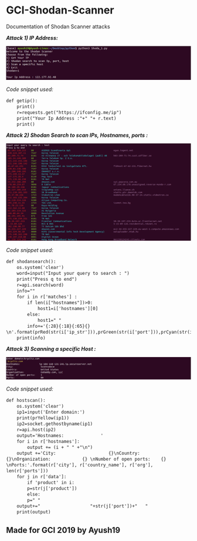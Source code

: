 # GCI-Shodan-Scanner
Documentation of Shodan Scanner attacks

___Attack 1) IP Address:___

![alt text](https://github.com/Ayush19-01/GCI-Shodan-Scanner/blob/master/resources/Screenshot%20from%202019-12-20%2018-04-26.png)

_Code snippet used:_
```
def getip():
    print()
    r=requests.get("https://ifconfig.me/ip")
    print("Your Ip Address :"+" "+ r.text)
    print()
```    
___Attack 2) Shodan Search to scan IPs, Hostnames, ports :___

![alt text](https://github.com/Ayush19-01/GCI-Shodan-Scanner/blob/master/resources/Screenshot%20from%202019-12-20%2018-20-48.png)

_Code snippet used:_

    def shodansearch():
	    os.system('clear')
	    word=input("Input your query to search : ")
	    print("Press q to end")
	    r=api.search(word)
	    info=""
	    for i in r['matches'] :
		    if len(i["hostnames"])>0:
			    host1=i['hostnames'][0]
		    else:
			    host1=" "
		    info+='{:28}{:18}{:65}{} \n'.format(prRed(str(i['ip_str'])),prGreen(str(i['port'])),prCyan(str(i['isp'])),prPurple(str(host1)))
        print(info)
___Attack 3) Scanning a specific Host :___

![alt text](https://github.com/Ayush19-01/GCI-Shodan-Scanner/blob/master/resources/Screenshot%20from%202019-12-20%2018-05-45.png)

_Code snippet used:_
        
    def hostscan():
	    os.system('clear')
	    ip1=input('Enter domain:')
	    print(prYellow(ip1))
	    ip2=socket.gethostbyname(ip1)
	    r=api.host(ip2)
	    output='Hostnames:              '
	    for i in r['hostnames']:
	        output += (i + " " +"\n")
	    output +='City:                    {}\nCountry:                 {}\nOrganization:            {} \nNumber of open ports:    {} \nPorts:'.format(r['city'], r['country_name'], r['org'], len(r['ports']))
	    for j in r['data']:
	        if 'product' in i:
		    p=str(j['product'])
	        else:
		    p=" "
		output+="                   "+str(j['port'])+"   "
	    print(output)
## Made for GCI 2019 by Ayush19
